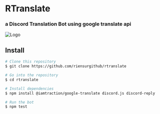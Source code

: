 # RTranslate 
### a Discord Translation Bot using google translate api

![Logo](https://cdn.discordapp.com/avatars/861892444253585429/2115a05b0c9f0b35b4646aebe0cd7326.webp)

## Install
```bash
# Clone this repository
$ git clone https://github.com/riensurgithub/rtranslate

# Go into the repository
$ cd rtranslate

# Install dependencies
$ npm install @iamtraction/google-translate discord.js discord-reply

# Run the bot
$ npm test
```
